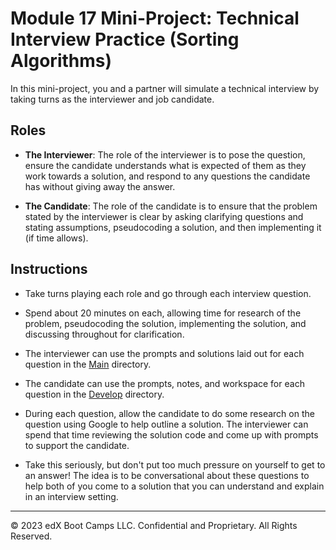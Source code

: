# Module 17 Mini-Project: Technical Interview Practice (Sorting Algorithms)

In this mini-project, you and a partner will simulate a technical interview by taking turns as the interviewer and job candidate. 

## Roles

* **The Interviewer**: The role of the interviewer is to pose the question, ensure the candidate understands what is expected of them as they work towards a solution, and respond to any questions the candidate has without giving away the answer. 

* **The Candidate**: The role of the candidate is to ensure that the problem stated by the interviewer is clear by asking clarifying questions and stating assumptions, pseudocoding a solution, and then implementing it (if time allows).

## Instructions

* Take turns playing each role and go through each interview question. 

* Spend about 20 minutes on each, allowing time for research of the problem, pseudocoding the solution, implementing the solution, and discussing throughout for clarification.

* The interviewer can use the prompts and solutions laid out for each question in the [Main](./Main) directory.

* The candidate can use the prompts, notes, and workspace for each question in the [Develop](./Develop) directory.

* During each question, allow the candidate to do some research on the question using Google to help outline a solution. The interviewer can spend that time reviewing the solution code and come up with prompts to support the candidate.

* Take this seriously, but don't put too much pressure on yourself to get to an answer! The idea is to be conversational about these questions to help both of you come to a solution that you can understand and explain in an interview setting.

---
© 2023 edX Boot Camps LLC. Confidential and Proprietary. All Rights Reserved.
